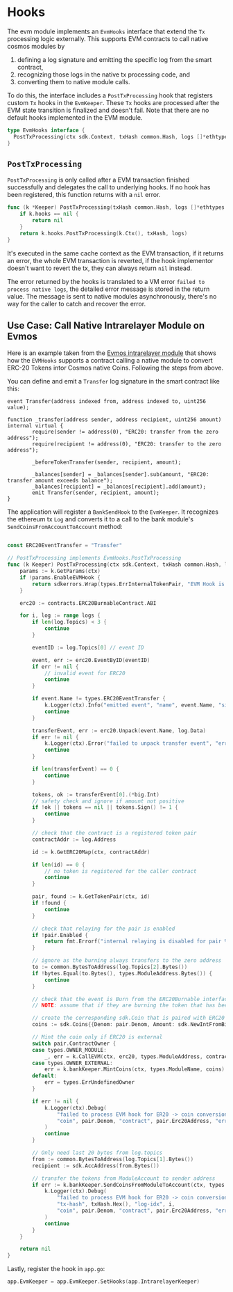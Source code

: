 <!--
order: 6
-->

# Hooks

The evm module implements an `EvmHooks` interface that extend the `Tx` processing logic externally. This supports EVM contracts to call native cosmos modules by

1. defining a log signature and emitting the specific log from the smart contract,
2. recognizing those logs in the native tx processing code, and
3. converting them to native module calls.

To do this, the interface includes a  `PostTxProcessing` hook that registers custom `Tx` hooks in the `EvmKeeper`. These  `Tx` hooks are processed after the EVM state transition is finalized and doesn't fail. Note that there are no default hooks implemented in the EVM module.

```go
type EvmHooks interface {
  PostTxProcessing(ctx sdk.Context, txHash common.Hash, logs []*ethtypes.Log) error
}
```

## `PostTxProcessing`

 `PostTxProcessing` is only called after a EVM transaction finished successfully and delegates the call to underlying hooks.  If no hook has been registered, this function returns with a `nil` error.

```go
func (k *Keeper) PostTxProcessing(txHash common.Hash, logs []*ethtypes.Log) error {
	if k.hooks == nil {
		return nil
	}
	return k.hooks.PostTxProcessing(k.Ctx(), txHash, logs)
}
```

It's executed in the same cache context as the EVM transaction, if it returns an error, the whole EVM transaction is reverted, if the hook implementor doesn't want to revert the tx, they can always return `nil` instead.

The error returned by the hooks is translated to a VM error `failed to process native logs`, the detailed error message is stored in the return value. The message is sent to native modules asynchronously, there's no way for the caller to catch and recover the error.

## Use Case: Call Native Intrarelayer Module on Evmos

Here is an example taken from the [Evmos intrarelayer module](https://evmos.dev/modules/intrarelayer/) that shows how the `EVMHooks` supports a contract calling a native module to convert ERC-20 Tokens intor Cosmos native Coins. Following the steps from above.

You can define and emit a `Transfer` log signature in the smart contract like this:

```solidity
event Transfer(address indexed from, address indexed to, uint256 value);

function _transfer(address sender, address recipient, uint256 amount) internal virtual {
		require(sender != address(0), "ERC20: transfer from the zero address");
		require(recipient != address(0), "ERC20: transfer to the zero address");

		_beforeTokenTransfer(sender, recipient, amount);

		_balances[sender] = _balances[sender].sub(amount, "ERC20: transfer amount exceeds balance");
		_balances[recipient] = _balances[recipient].add(amount);
		emit Transfer(sender, recipient, amount);
}
```

The application will register a `BankSendHook` to the `EvmKeeper`. It recognizes the ethereum tx `Log` and converts it to a call to the bank module's `SendCoinsFromAccountToAccount` method:

```go

const ERC20EventTransfer = "Transfer"

// PostTxProcessing implements EvmHooks.PostTxProcessing
func (k Keeper) PostTxProcessing(ctx sdk.Context, txHash common.Hash, logs []*ethtypes.Log) error {
	params := k.GetParams(ctx)
	if !params.EnableEVMHook {
		return sdkerrors.Wrap(types.ErrInternalTokenPair, "EVM Hook is currently disabled")
	}

	erc20 := contracts.ERC20BurnableContract.ABI

	for i, log := range logs {
		if len(log.Topics) < 3 {
			continue
		}

		eventID := log.Topics[0] // event ID

		event, err := erc20.EventByID(eventID)
		if err != nil {
			// invalid event for ERC20
			continue
		}

		if event.Name != types.ERC20EventTransfer {
			k.Logger(ctx).Info("emitted event", "name", event.Name, "signature", event.Sig)
			continue
		}

		transferEvent, err := erc20.Unpack(event.Name, log.Data)
		if err != nil {
			k.Logger(ctx).Error("failed to unpack transfer event", "error", err.Error())
			continue
		}

		if len(transferEvent) == 0 {
			continue
		}

		tokens, ok := transferEvent[0].(*big.Int)
		// safety check and ignore if amount not positive
		if !ok || tokens == nil || tokens.Sign() != 1 {
			continue
		}

		// check that the contract is a registered token pair
		contractAddr := log.Address

		id := k.GetERC20Map(ctx, contractAddr)

		if len(id) == 0 {
			// no token is registered for the caller contract
			continue
		}

		pair, found := k.GetTokenPair(ctx, id)
		if !found {
			continue
		}

		// check that relaying for the pair is enabled
		if !pair.Enabled {
			return fmt.Errorf("internal relaying is disabled for pair %s, please create a governance proposal", contractAddr) // convert to SDK error
		}

		// ignore as the burning always transfers to the zero address
		to := common.BytesToAddress(log.Topics[2].Bytes())
		if !bytes.Equal(to.Bytes(), types.ModuleAddress.Bytes()) {
			continue
		}

		// check that the event is Burn from the ERC20Burnable interface
		// NOTE: assume that if they are burning the token that has been registered as a pair, they want to mint a Cosmos coin

		// create the corresponding sdk.Coin that is paired with ERC20
		coins := sdk.Coins{{Denom: pair.Denom, Amount: sdk.NewIntFromBigInt(tokens)}}

		// Mint the coin only if ERC20 is external
		switch pair.ContractOwner {
		case types.OWNER_MODULE:
			_, err = k.CallEVM(ctx, erc20, types.ModuleAddress, contractAddr, "burn", tokens)
		case types.OWNER_EXTERNAL:
			err = k.bankKeeper.MintCoins(ctx, types.ModuleName, coins)
		default:
			err = types.ErrUndefinedOwner
		}

		if err != nil {
			k.Logger(ctx).Debug(
				"failed to process EVM hook for ER20 -> coin conversion",
				"coin", pair.Denom, "contract", pair.Erc20Address, "error", err.Error(),
			)
			continue
		}

		// Only need last 20 bytes from log.topics
		from := common.BytesToAddress(log.Topics[1].Bytes())
		recipient := sdk.AccAddress(from.Bytes())

		// transfer the tokens from ModuleAccount to sender address
		if err := k.bankKeeper.SendCoinsFromModuleToAccount(ctx, types.ModuleName, recipient, coins); err != nil {
			k.Logger(ctx).Debug(
				"failed to process EVM hook for ER20 -> coin conversion",
				"tx-hash", txHash.Hex(), "log-idx", i,
				"coin", pair.Denom, "contract", pair.Erc20Address, "error", err.Error(),
			)
			continue
		}
	}

	return nil
}
```

Lastly, register the hook in `app.go`:

```go
app.EvmKeeper = app.EvmKeeper.SetHooks(app.IntrarelayerKeeper)
```
